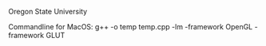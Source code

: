 Oregon State University

Commandline for MacOS: g++ -o temp temp.cpp -lm -framework OpenGL -framework GLUT